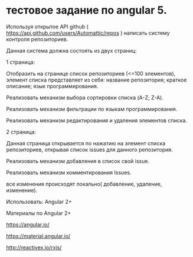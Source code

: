 # тестовое задание по angular 5.

Используя открытое API github ( https://api.github.com/users/Automattic/repos ) написать систему контроля репозиториев.

 

Данная система должна состоять из двух страниц:

 

1 страница:

 

Отобразить на странице список репозиториев (<=100 элементов), элемент списка представляет из себя: название репозитория; краткое описание; язык программирования.

Реализовать механизм выбора сортировки списка (A-Z; Z-A).

Реализовать механизм фильтрации по языкам программирования.

Реализовать механизм редактирования и удаления элементов списка.

 

2 страница:

 

Данная страница открывается по нажатию на элемент списка репозиториев, открывая список issues для данного репозитория.

Реализовать механизм добавления в список свой issue.

Реализовать механизм комментирования Issues.

 все изменения происходят локально( добавление, удаление, изменение).

Использовать: Angular 2+

 

Материалы по Angular 2+

 

https://angular.io/

https://material.angular.io/ 

http://reactivex.io/rxjs/ 
